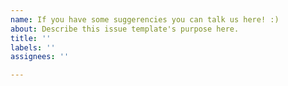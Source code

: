 ```yaml
---
name: If you have some suggerencies you can talk us here! :)
about: Describe this issue template's purpose here.
title: ''
labels: ''
assignees: ''

---
```



